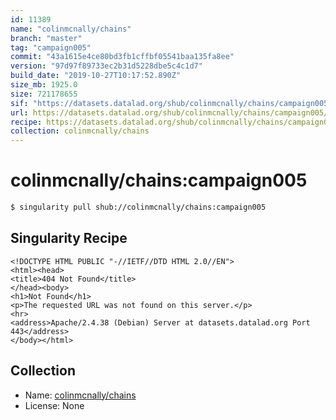 ```yaml
---
id: 11389
name: "colinmcnally/chains"
branch: "master"
tag: "campaign005"
commit: "43a1615e4ce80bd3fb1cffbf05541baa135fa8ee"
version: "97d97f89733ec2b31d5228dbe5c4c1d7"
build_date: "2019-10-27T10:17:52.890Z"
size_mb: 1925.0
size: 721178655
sif: "https://datasets.datalad.org/shub/colinmcnally/chains/campaign005/2019-10-27-43a1615e-97d97f89/97d97f89733ec2b31d5228dbe5c4c1d7.sif"
url: https://datasets.datalad.org/shub/colinmcnally/chains/campaign005/2019-10-27-43a1615e-97d97f89/
recipe: https://datasets.datalad.org/shub/colinmcnally/chains/campaign005/2019-10-27-43a1615e-97d97f89/Singularity
collection: colinmcnally/chains
---
```


# colinmcnally/chains:campaign005

```bash
$ singularity pull shub://colinmcnally/chains:campaign005
```

## Singularity Recipe

```singularity
<!DOCTYPE HTML PUBLIC "-//IETF//DTD HTML 2.0//EN">
<html><head>
<title>404 Not Found</title>
</head><body>
<h1>Not Found</h1>
<p>The requested URL was not found on this server.</p>
<hr>
<address>Apache/2.4.38 (Debian) Server at datasets.datalad.org Port 443</address>
</body></html>
```

## Collection

 - Name: [colinmcnally/chains](https://github.com/colinmcnally/chains)
 - License: None

